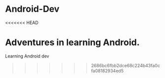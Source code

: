 # Android-Dev
<<<<<<< HEAD

Adventures in learning Android.
=======
Learning Android dev
>>>>>>> 2686bc6fbb2dce68c224b43fa0cfa08182934ed5
